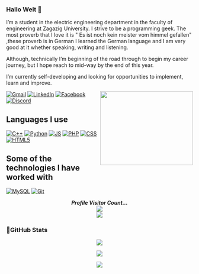 ### Hallo Welt 👋
I’m a student in the electric engineering department in the faculty of engineering at Zagazig University. I strive to be a programming geek.
The most proverb that I love it is  " Es ist noch kein meister vom himmel gefallen" ,these proverb is in German
I learned the German language and I am very good at it whether speaking, writing and listening.

Although, technically I’m beginning of the road through to begin my career journey, but I hope reach to mid-way by the end of this year. 

I’m currently self-developing and looking for opportunities to implement, learn and improve.
<p align="left"> 
  <img align='right' src='https://media1.tenor.com/images/763645168fe913c18e4d52385e91cccc/tenor.gif?itemid=11550101' height = "200" width="250" >
</p>
<p align="center">


[![Gmail](https://img.shields.io/badge/Gmail-D14836?style=for-the-badge&logo=gmail&logoColor=white)](mailto:khaild22k12m71f@gmail.com)
[![LinkedIn](https://img.shields.io/badge/LinkedIn-%230177B5?style=for-the-badge&logo=linkedin&logoColor=white)](https://www.linkedin.com/in/khaled-mahmoud-/)
[![Facebook](https://img.shields.io/badge/Facebook-%231877F2.svg?style=for-the-badge&logo=Facebook&logoColor=white)](https://www.facebook.com/profile.php?id=100015074238386)
[![Discord](https://img.shields.io/badge/Discord-4634f0?logo=discord&logoColor=white&style=for-the-badge)](https://discordapp.com/users/945781914286055474)

</a>
</p>

## Languages I use  
[![C++](https://img.shields.io/badge/C++-00599C?style=for-the-badge&logo=c%2B%2B&logoColor=white)](https://en.cppreference.com/)
[![Python](https://img.shields.io/badge/Python-3670A0?style=for-the-badge&logo=python&logoColor=ffdd54)](https://www.python.org/)
[![JS](https://img.shields.io/badge/JavaScript-F7DF1E?style=for-the-badge&logo=javascript&logoColor=black)](https://developer.mozilla.org/en-US/docs/Web/JavaScript)
[![PHP](https://img.shields.io/badge/PHP-777BB4?style=for-the-badge&logo=php&logoColor=white)](https://www.php.net/)
[![CSS](https://img.shields.io/badge/CSS-1572B6?style=for-the-badge&logo=css3&logoColor=white)](https://developer.mozilla.org/en-US/docs/Web/CSS)
[![HTML5](https://img.shields.io/badge/HTML5-E34F26?style=for-the-badge&logo=html5&logoColor=white)](https://developer.mozilla.org/en-US/docs/Web/Guide/HTML/HTML5)


## Some of the technologies I have worked with
[![MySQL](https://img.shields.io/badge/MySQL-4479A1?style=for-the-badge&logo=mysql&logoColor=white)](https://www.mysql.com/)
[![Git](https://img.shields.io/badge/Git-F05032?style=for-the-badge&logo=git&logoColor=white)](https://git-scm.com/)

<p align="center">
  <i><b>Profile Visitor Count...</b></i><br>
  <img src="https://raw.githubusercontent.com/saadeghi/saadeghi/master/dino.gif" /><br>
  <img src="https://profile-counter.glitch.me/KhaledMahmoudSaeed/count.svg" />
</p>



### 🎯GitHub Stats <p align="center"> 

<p align="center">
    <img src="https://github-readme-stats.vercel.app/api?username=KhaledMahmoudSaeed&show_icons=true&theme=dark"></a>
<p align="center">
     <img src="https://github-readme-streak-stats.herokuapp.com/?user={KhaledMahmoudSaeed}&theme=dark"></a>
<p align="center">
    <img src="https://github-readme-stats.vercel.app/api/top-langs/?username=KhaledMahmoudSaeed&layout=compact&theme=dark"></a>
<!--
**KhaledMahmoudSaeed/KhaledMahmoudSaeed** is a ✨ _special_ ✨ repository because its `README.md` (this file) appears on your GitHub profile.

Here are some ideas to get you started:

- 🔭 I’m currently working on ...
- 🌱 I’m currently learning ...
- 👯 I’m looking to collaborate on ...
- 🤔 I’m looking for help with ...
- 💬 Ask me about ...
- 📫 How to reach me: ...
- 😄 Pronouns: ...
- ⚡ Fun fact: ...
-->
